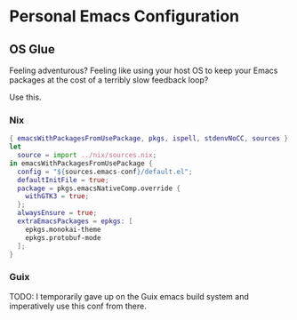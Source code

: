 # Personal Emacs Configuration

## OS Glue

Feeling adventurous? Feeling like using your host OS to keep your Emacs packages at the cost of a terribly slow feedback loop?

Use this.

### Nix

```nix
{ emacsWithPackagesFromUsePackage, pkgs, ispell, stdenvNoCC, sources }:
let
  source = import ../nix/sources.nix;
in emacsWithPackagesFromUsePackage {
  config = "${sources.emacs-conf}/default.el";
  defaultInitFile = true;
  package = pkgs.emacsNativeComp.override {
    withGTK3 = true;
  };
  alwaysEnsure = true;
  extraEmacsPackages = epkgs: [
    epkgs.monokai-theme
    epkgs.protobuf-mode
  ];
}
```

### Guix

TODO: I temporarily gave up on the Guix emacs build system and imperatively use this conf from there.
